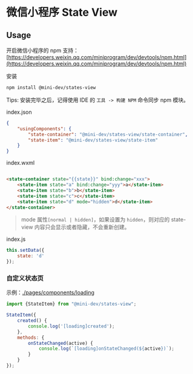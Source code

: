 # 微信小程序 State View

## Usage

开启微信小程序的 npm 支持：
[https://developers.weixin.qq.com/miniprogram/dev/devtools/npm.html](https://developers.weixin.qq.com/miniprogram/dev/devtools/npm.html)

安装

```bash
npm install @mini-dev/states-view
````

Tips: 安装完毕之后，记得使用 IDE 的 `工具 -> 构建 NPM` 命令同步 npm 模块。

index.json

```json
{
    "usingComponents": {
        "state-container": "@mini-dev/states-view/state-container",
        "state-item": "@mini-dev/states-view/state-item"
    }
}
```

index.wxml

```html

<state-container state="{{state}}" bind:change="xxx">
    <state-item state="a" bind:change="yyy">a</state-item>
    <state-item state="b">b</state-item>
    <state-item state="c">c</state-item>
    <state-item state="d" mode="hidden">d</state-item>
</state-container>
```

> mode 属性`[normal | hidden]`，如果设置为 `hidden`，则对应的 state-view 内容只会显示或者隐藏，不会重新创建。


index.js

```javascript
this.setData({
    state: 'd'
});

```

### 自定义状态页

示例：[./pages/components/loading](./pages/components/loading/index.js)

```javascript
import {StateItem} from "@mini-dev/states-view";

StateItem({
    created() {
        console.log('[loading]created');
    },
    methods: {
        onStateChanged(active) {
            console.log(`[loading]onStateChanged(${active})`);
        }
    }
});
```